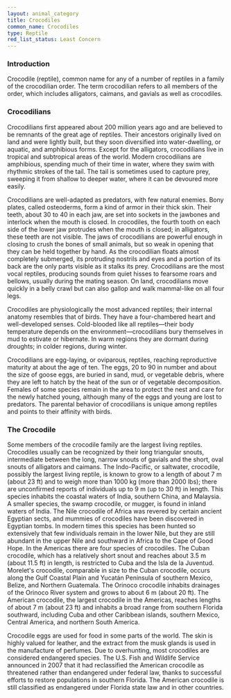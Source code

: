 ```yaml
---
layout: animal_category
title: Crocodiles
common_name: Crocodiles
type: Reptile
red_list_status: Least Concern
---
```


### Introduction

Crocodile (reptile), common name for any of a number of reptiles in a family of the crocodilian order. The term crocodilian refers to all members of the order, which includes alligators, caimans, and gavials as well as crocodiles.

### Crocodilians

Crocodilians first appeared about 200 million years ago and are believed to be remnants of the great age of reptiles. Their ancestors originally lived on land and were lightly built, but they soon diversified into water-dwelling, or aquatic, and amphibious forms. Except for the alligators, crocodilians live in tropical and subtropical areas of the world. Modern crocodilians are amphibious, spending much of their time in water, where they swim with rhythmic strokes of the tail. The tail is sometimes used to capture prey, sweeping it from shallow to deeper water, where it can be devoured more easily.

Crocodilians are well-adapted as predators, with few natural enemies. Bony plates, called osteoderms, form a kind of armor in their thick skin. Their teeth, about 30 to 40 in each jaw, are set into sockets in the jawbones and interlock when the mouth is closed. In crocodiles, the fourth tooth on each side of the lower jaw protrudes when the mouth is closed; in alligators, these teeth are not visible. The jaws of crocodilians are powerful enough in closing to crush the bones of small animals, but so weak in opening that they can be held together by hand. As the crocodilian floats almost completely submerged, its protruding nostrils and eyes and a portion of its back are the only parts visible as it stalks its prey. Crocodilians are the most vocal reptiles, producing sounds from quiet hisses to fearsome roars and bellows, usually during the mating season. On land, crocodilians move quickly in a belly crawl but can also gallop and walk mammal-like on all four legs.

Crocodiles are physiologically the most advanced reptiles; their internal anatomy resembles that of birds. They have a four-chambered heart and well-developed senses. Cold-blooded like all reptiles—their body temperature depends on the environment—crocodilians bury themselves in mud to estivate or hibernate. In warm regions they are dormant during droughts; in colder regions, during winter.

Crocodilians are egg-laying, or oviparous, reptiles, reaching reproductive maturity at about the age of ten. The eggs, 20 to 90 in number and about the size of goose eggs, are buried in sand, mud, or vegetable debris, where they are left to hatch by the heat of the sun or of vegetable decomposition. Females of some species remain in the area to protect the nest and care for the newly hatched young, although many of the eggs and young are lost to predators. The parental behavior of crocodilians is unique among reptiles and points to their affinity with birds.

### The Crocodile

Some members of the crocodile family are the largest living reptiles. Crocodiles usually can be recognized by their long triangular snouts, intermediate between the long, narrow snouts of gavials and the short, oval snouts of alligators and caimans. The Indo-Pacific, or saltwater, crocodile, possibly the largest living reptile, is known to grow to a length of about 7 m (about 23 ft) and to weigh more than 1000 kg (more than 2000 lbs); there are unconfirmed reports of individuals up to 9 m (up to 30 ft) in length. This species inhabits the coastal waters of India, southern China, and Malaysia. A smaller species, the swamp crocodile, or mugger, is found in inland waters of India. The Nile crocodile of Africa was revered by certain ancient Egyptian sects, and mummies of crocodiles have been discovered in Egyptian tombs. In modern times this species has been hunted so extensively that few individuals remain in the lower Nile, but they are still abundant in the upper Nile and southward in Africa to the Cape of Good Hope. In the Americas there are four species of crocodiles. The Cuban crocodile, which has a relatively short snout and reaches about 3.5 m (about 11.5 ft) in length, is restricted to Cuba and the Isla de la Juventud. Morelet's crocodile, comparable in size to the Cuban crocodile, occurs along the Gulf Coastal Plain and Yucatán Peninsula of southern Mexico, Belize, and Northern Guatemala. The Orinoco crocodile inhabits drainages of the Orinoco River system and grows to about 6 m (about 20 ft). The American crocodile, the largest crocodile in the Americas, reaches lengths of about 7 m (about 23 ft) and inhabits a broad range from southern Florida southward, including Cuba and other Caribbean islands, southern Mexico, Central America, and northern South America.

Crocodile eggs are used for food in some parts of the world. The skin is highly valued for leather, and the extract from the musk glands is used in the manufacture of perfumes. Due to overhunting, most crocodiles are considered endangered species. The U.S. Fish and Wildlife Service announced in 2007 that it had reclassified the American crocodile as threatened rather than endangered under federal law, thanks to successful efforts to restore populations in southern Florida. The American crocodile is still classified as endangered under Florida state law and in other countries.
